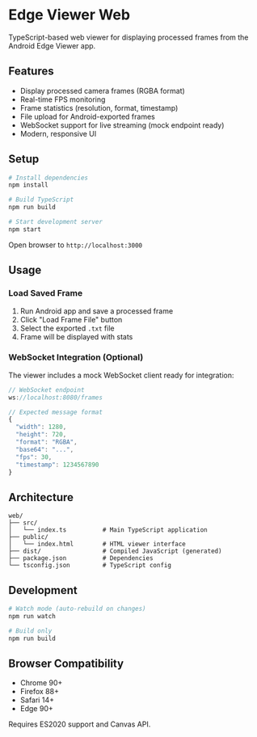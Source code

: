 # Edge Viewer Web

TypeScript-based web viewer for displaying processed frames from the Android Edge Viewer app.

## Features

- Display processed camera frames (RGBA format)
- Real-time FPS monitoring
- Frame statistics (resolution, format, timestamp)
- File upload for Android-exported frames
- WebSocket support for live streaming (mock endpoint ready)
- Modern, responsive UI

## Setup

```bash
# Install dependencies
npm install

# Build TypeScript
npm run build

# Start development server
npm start
```

Open browser to `http://localhost:3000`

## Usage

### Load Saved Frame

1. Run Android app and save a processed frame
2. Click "Load Frame File" button
3. Select the exported `.txt` file
4. Frame will be displayed with stats

### WebSocket Integration (Optional)

The viewer includes a mock WebSocket client ready for integration:

```typescript
// WebSocket endpoint
ws://localhost:8080/frames

// Expected message format
{
  "width": 1280,
  "height": 720,
  "format": "RGBA",
  "base64": "...",
  "fps": 30,
  "timestamp": 1234567890
}
```

## Architecture

```
web/
├── src/
│   └── index.ts          # Main TypeScript application
├── public/
│   └── index.html        # HTML viewer interface
├── dist/                 # Compiled JavaScript (generated)
├── package.json          # Dependencies
└── tsconfig.json         # TypeScript config
```

## Development

```bash
# Watch mode (auto-rebuild on changes)
npm run watch

# Build only
npm run build
```

## Browser Compatibility

- Chrome 90+
- Firefox 88+
- Safari 14+
- Edge 90+

Requires ES2020 support and Canvas API.
